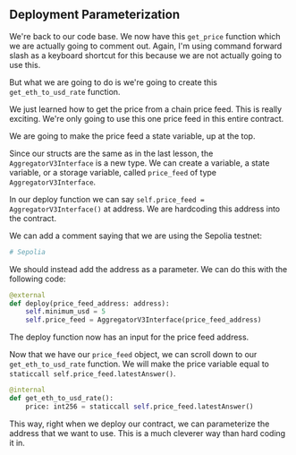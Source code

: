 ## Deployment Parameterization

We're back to our code base.  We now have this `get_price` function which we are actually going to comment out. Again, I'm using command forward slash as a keyboard shortcut for this because we are not actually going to use this. 

But what we are going to do is we're going to create this `get_eth_to_usd_rate` function. 

We just learned how to get the price from a chain price feed. This is really exciting.  We're only going to use this one price feed in this entire contract. 

We are going to make the price feed a state variable, up at the top.

Since our structs are the same as in the last lesson, the `AggregatorV3Interface` is a new type.  We can create a variable, a state variable, or a storage variable, called `price_feed` of type `AggregatorV3Interface`. 

In our deploy function we can say `self.price_feed = AggregatorV3Interface()` at address.  We are hardcoding this address into the contract.

We can add a comment saying that we are using the Sepolia testnet: 

```python
# Sepolia
```

We should instead add the address as a parameter. We can do this with the following code:

```python
@external
def deploy(price_feed_address: address):
    self.minimum_usd = 5
    self.price_feed = AggregatorV3Interface(price_feed_address)
```

The deploy function now has an input for the price feed address. 

Now that we have our `price_feed` object, we can scroll down to our `get_eth_to_usd_rate` function.  We will make the price variable equal to `staticcall self.price_feed.latestAnswer()`.

```python
@internal
def get_eth_to_usd_rate():
    price: int256 = staticcall self.price_feed.latestAnswer()
```

This way, right when we deploy our contract, we can parameterize the address that we want to use.  This is a much cleverer way than hard coding it in. 
